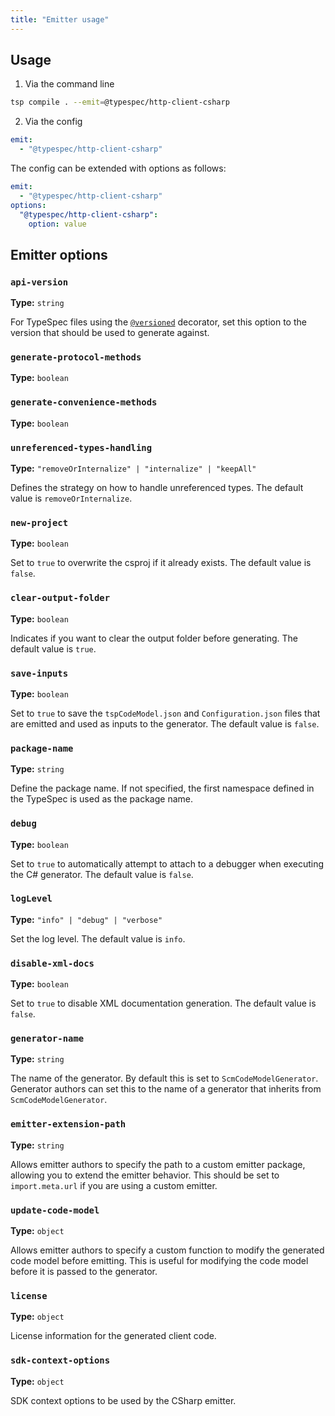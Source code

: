 ```yaml
---
title: "Emitter usage"
---
```


## Usage

1. Via the command line

```bash
tsp compile . --emit=@typespec/http-client-csharp
```

2. Via the config

```yaml
emit:
  - "@typespec/http-client-csharp"
```

The config can be extended with options as follows:

```yaml
emit:
  - "@typespec/http-client-csharp"
options:
  "@typespec/http-client-csharp":
    option: value
```

## Emitter options

### `api-version`

**Type:** `string`

For TypeSpec files using the [`@versioned`](https://typespec.io/docs/libraries/versioning/reference/decorators/#@TypeSpec.Versioning.versioned) decorator, set this option to the version that should be used to generate against.

### `generate-protocol-methods`

**Type:** `boolean`

### `generate-convenience-methods`

**Type:** `boolean`

### `unreferenced-types-handling`

**Type:** `"removeOrInternalize" | "internalize" | "keepAll"`

Defines the strategy on how to handle unreferenced types. The default value is `removeOrInternalize`.

### `new-project`

**Type:** `boolean`

Set to `true` to overwrite the csproj if it already exists. The default value is `false`.

### `clear-output-folder`

**Type:** `boolean`

Indicates if you want to clear the output folder before generating. The default value is `true`.

### `save-inputs`

**Type:** `boolean`

Set to `true` to save the `tspCodeModel.json` and `Configuration.json` files that are emitted and used as inputs to the generator. The default value is `false`.

### `package-name`

**Type:** `string`

Define the package name. If not specified, the first namespace defined in the TypeSpec is used as the package name.

### `debug`

**Type:** `boolean`

Set to `true` to automatically attempt to attach to a debugger when executing the C# generator. The default value is `false`.

### `logLevel`

**Type:** `"info" | "debug" | "verbose"`

Set the log level. The default value is `info`.

### `disable-xml-docs`

**Type:** `boolean`

Set to `true` to disable XML documentation generation. The default value is `false`.

### `generator-name`

**Type:** `string`

The name of the generator. By default this is set to `ScmCodeModelGenerator`. Generator authors can set this to the name of a generator that inherits from `ScmCodeModelGenerator`.

### `emitter-extension-path`

**Type:** `string`

Allows emitter authors to specify the path to a custom emitter package, allowing you to extend the emitter behavior. This should be set to `import.meta.url` if you are using a custom emitter.

### `update-code-model`

**Type:** `object`

Allows emitter authors to specify a custom function to modify the generated code model before emitting. This is useful for modifying the code model before it is passed to the generator.

### `license`

**Type:** `object`

License information for the generated client code.

### `sdk-context-options`

**Type:** `object`

SDK context options to be used by the CSharp emitter.
